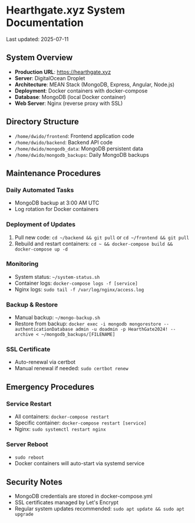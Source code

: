 # Hearthgate.xyz System Documentation

Last updated: 2025-07-11

## System Overview

- **Production URL**: https://hearthgate.xyz
- **Server**: DigitalOcean Droplet
- **Architecture**: MEAN Stack (MongoDB, Express, Angular, Node.js)
- **Deployment**: Docker containers with docker-compose
- **Database**: MongoDB (local Docker container)
- **Web Server**: Nginx (reverse proxy with SSL)

## Directory Structure

- `/home/dwido/frontend`: Frontend application code
- `/home/dwido/backend`: Backend API code
- `/home/dwido/mongodb_data`: MongoDB persistent data
- `/home/dwido/mongodb_backups`: Daily MongoDB backups

## Maintenance Procedures

### Daily Automated Tasks
- MongoDB backup at 3:00 AM UTC
- Log rotation for Docker containers

### Deployment of Updates
1. Pull new code: `cd ~/backend && git pull` or `cd ~/frontend && git pull`
2. Rebuild and restart containers: `cd ~ && docker-compose build && docker-compose up -d`

### Monitoring
- System status: `~/system-status.sh`
- Container logs: `docker-compose logs -f [service]`
- Nginx logs: `sudo tail -f /var/log/nginx/access.log`

### Backup & Restore
- Manual backup: `~/mongo-backup.sh`
- Restore from backup: `docker exec -i mongodb mongorestore --authenticationDatabase admin -u doadmin -p HearthGate2024! --archive < ~/mongodb_backups/[FILENAME]`

### SSL Certificate
- Auto-renewal via certbot
- Manual renewal if needed: `sudo certbot renew`

## Emergency Procedures

### Service Restart
- All containers: `docker-compose restart`
- Specific container: `docker-compose restart [service]`
- Nginx: `sudo systemctl restart nginx`

### Server Reboot
- `sudo reboot`
- Docker containers will auto-start via systemd service

## Security Notes

- MongoDB credentials are stored in docker-compose.yml
- SSL certificates managed by Let's Encrypt
- Regular system updates recommended: `sudo apt update && sudo apt upgrade`
